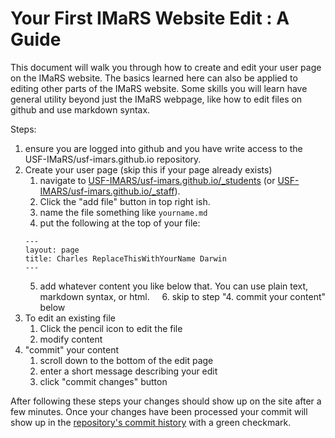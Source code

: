 # Your First IMaRS Website Edit : A Guide

This document will walk you through how to create and edit your user page on the IMaRS website.
The basics learned here can also be applied to editing other parts of the IMaRS website.
Some skills you will learn have general utility beyond just the IMaRS webpage, like how to edit files on github and use markdown syntax.

Steps:
1. ensure you are logged into github and you have write access to the USF-IMaRS/usf-imars.github.io repository.
2. Create your user page (skip this if your page already exists)
    1. navigate to [USF-IMARS/usf-imars.github.io/_students](https://github.com/USF-IMARS/usf-imars.github.io/tree/master/_students) (or [USF-IMARS/usf-imars.github.io/_staff](https://github.com/USF-IMARS/usf-imars.github.io/tree/master/_staff)).
    2. Click the "add file" button in top right ish.
    3. name the file something like `yourname.md`
    4. put the following at the top of your file:
      ```
      ---
      layout: page
      title: Charles ReplaceThisWithYourName Darwin
      ---
      ```
    5. add whatever content you like below that. You can use plain text, markdown syntax, or html.
    6. skip to step "4. commit your content" below
3. To edit an existing file
    1. Click the pencil icon to edit the file    
    2. modify content
4. "commit" your content    
    1. scroll down to the bottom of the edit page
    2. enter a short message describing your edit
    3. click "commit changes" button

After following these steps your changes should show up on the site after a few minutes.
Once your changes have been processed your commit will show up in the [repository's commit history](https://github.com/USF-IMARS/usf-imars.github.io/commits/master) with a green checkmark.
